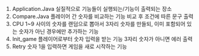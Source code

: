 1. Application.Java
   실질적으로 기능들이 실행되는/기능이 출력되는 장소
2. Compare.Java
   플레이어 간 숫자를 비교하는 기능
   비교 후 조건에 따른 문구 출력
3. CPU
   1~9 사이의 숫자를 랜덤으로 뽑아서 3자리 숫자를 만들되, 이미 포함되어 있는 숫자가 아닌 경우에만 추가하는 기능
4. Init_game
   플레이어로부터 숫자 입력을 받는 기능
   3자리 숫자가 아니면 에러 출력
5. Retry
   숫자 1을 입력하면 게임을 새로 시작하는 기능

